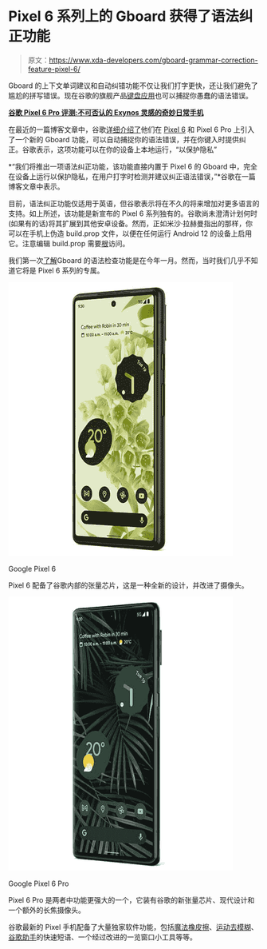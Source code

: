 # Pixel 6 系列上的 Gboard 获得了语法纠正功能

> 原文：<https://www.xda-developers.com/gboard-grammar-correction-feature-pixel-6/>

Gboard 的上下文单词建议和自动纠错功能不仅让我们打字更快，还让我们避免了尴尬的拼写错误。现在谷歌的旗舰产品[键盘应用](https://www.xda-developers.com/best-android-keyboard/)也可以捕捉你愚蠢的语法错误。

**[谷歌 Pixel 6 Pro 评测:不可否认的 Exynos 灵感的奇妙日常手机](https://www.xda-developers.com/google-pixel-6-pro-review/)**

在最近的一篇博客文章中，谷歌[详细介绍了](https://ai.googleblog.com/2021/10/grammar-correction-as-you-type-on-pixel.html)他们在 [Pixel 6](https://www.xda-developers.com/google-pixel-6/) 和 Pixel 6 Pro 上引入了一个新的 Gboard 功能，可以自动捕捉你的语法错误，并在你键入时提供纠正。谷歌表示，这项功能可以在你的设备上本地运行，“以保护隐私”

*“我们将推出一项语法纠正功能，该功能直接内置于 Pixel 6 的 Gboard 中，完全在设备上运行以保护隐私，在用户打字时检测并建议纠正语法错误，”*谷歌在一篇博客文章中表示。

目前，语法纠正功能仅适用于英语，但谷歌表示将在不久的将来增加对更多语言的支持。如上所述，该功能是新宣布的 Pixel 6 系列独有的。谷歌尚未澄清计划何时(如果有的话)将其扩展到其他安卓设备。然而，正如米沙·拉赫曼指出的那样，你可以在手机上伪造 build.prop 文件，以便在任何运行 Android 12 的设备上启用它。注意编辑 build.prop 需要[根](https://www.xda-developers.com/root/)访问。

我们第一次[了解](https://twitter.com/wongmjane/status/1352715295790522369)Gboard 的语法检查功能是在今年一月。然而，当时我们几乎不知道它将是 Pixel 6 系列的专属。

 <picture>![The Pixel 6 comes with Google's new Tensor chip, a modern design, and flagship cameras.](img/7343f77af84019bd24844d3d2e495f29.png)</picture> 

Google Pixel 6

Pixel 6 配备了谷歌内部的张量芯片，这是一种全新的设计，并改进了摄像头。

 <picture>![The Pixel 6 Pro is the larger sibling that comes with Google's new Tensor chip, a modern design, and an extra telephoto camera.](img/5c825565a61d24d571df294787f045fc.png)</picture> 

Google Pixel 6 Pro

Pixel 6 Pro 是两者中功能更强大的一个，它装有谷歌的新张量芯片、现代设计和一个额外的长焦摄像头。

谷歌最新的 Pixel 手机配备了大量独家软件功能，包括[魔法橡皮擦](https://www.xda-developers.com/magic-eraser-pixel-6-erase-objects/)、[运动去模糊](https://www.xda-developers.com/google-pixel-6-motion-mode/)、[谷歌助手](https://www.xda-developers.com/pixel-6-google-assistant-quick-phrases-revamped-at-a-glance/)的快速短语、一个经过改进的一览窗口小工具等等。